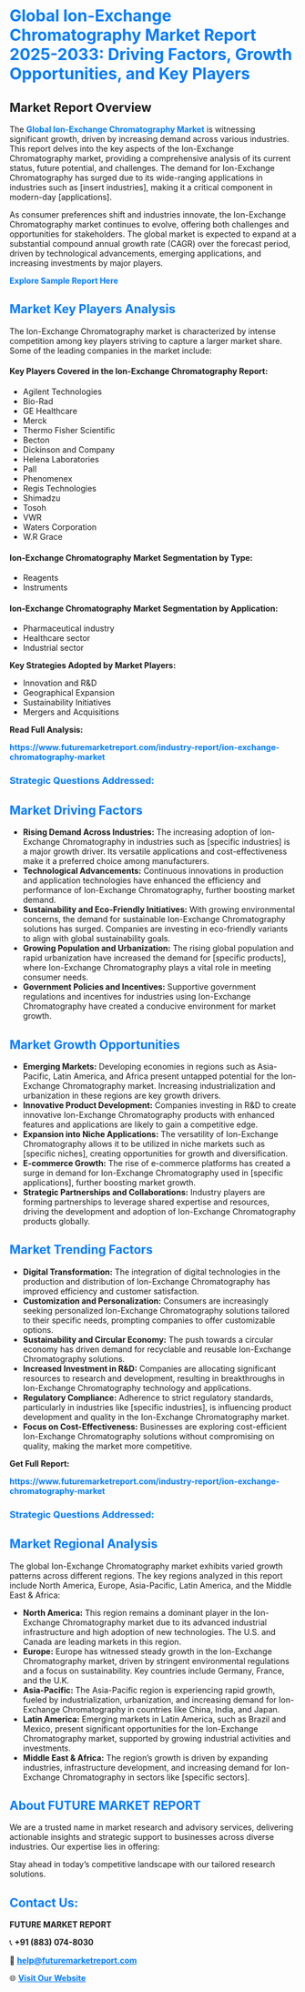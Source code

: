 <h1 style="color: #007BFF;">Global Ion-Exchange Chromatography Market Report 2025-2033: Driving Factors, Growth Opportunities, and Key Players</h1>

<section id="overview">
<h2>Market Report Overview</h2>
<p>The <a href="https://www.futuremarketreport.com/industry-report/ion-exchange-chromatography-market" style="color: #007BFF; text-decoration: none;"><strong>Global Ion-Exchange Chromatography Market</strong></a> is witnessing significant growth, driven by increasing demand across various industries. This report delves into the key aspects of the Ion-Exchange Chromatography market, providing a comprehensive analysis of its current status, future potential, and challenges. The demand for Ion-Exchange Chromatography has surged due to its wide-ranging applications in industries such as [insert industries], making it a critical component in modern-day [applications].</p>
<p>As consumer preferences shift and industries innovate, the Ion-Exchange Chromatography market continues to evolve, offering both challenges and opportunities for stakeholders. The global market is expected to expand at a substantial compound annual growth rate (CAGR) over the forecast period, driven by technological advancements, emerging applications, and increasing investments by major players.</p>
</section>

<section id="overview">
<p><a href="https://www.futuremarketreport.com/request-sample/reportId=63454" style="color: #007BFF; text-decoration: none;"><strong>Explore Sample Report Here</strong></a></p>
</section>

<section id="key-players">
<h2 style="color: #007BFF;">Market Key Players Analysis</h2>
<p>The Ion-Exchange Chromatography market is characterized by intense competition among key players striving to capture a larger market share. Some of the leading companies in the market include:</p>
<h4>Key Players Covered in the Ion-Exchange Chromatography Report:</h4>
<ul><li>Agilent Technologies</li><li>Bio-Rad</li><li>GE Healthcare</li><li>Merck</li><li>Thermo Fisher Scientific</li><li>Becton</li><li>Dickinson and Company</li><li>Helena Laboratories</li><li>Pall</li><li>Phenomenex</li><li>Regis Technologies</li><li>Shimadzu</li><li>Tosoh</li><li>VWR</li><li>Waters Corporation</li><li>W.R Grace</li></ul>
<h4>Ion-Exchange Chromatography Market Segmentation by Type:</h4>
<ul><li>Reagents</li><li>Instruments</li></ul>

<h4>Ion-Exchange Chromatography Market Segmentation by Application:</h4>
<ul><li>Pharmaceutical industry</li><li>Healthcare sector</li><li>Industrial sector</li></ul>
<p><strong>Key Strategies Adopted by Market Players:</strong></p>
<ul>
<li>Innovation and R&D</li>
<li>Geographical Expansion</li>
<li>Sustainability Initiatives</li>
<li>Mergers and Acquisitions</li>
</ul>
</section>

<section>
<p><strong>Read Full Analysis: </strong></p><a href="https://www.futuremarketreport.com/industry-report/ion-exchange-chromatography-market" style="color: #007BFF; text-decoration: none;"><strong>https://www.futuremarketreport.com/industry-report/ion-exchange-chromatography-market</strong></a>
<h3 style="color: #007BFF;">Strategic Questions Addressed:</h3>
</section>

<section id="driving-factors">
<h2 style="color: #007BFF;">Market Driving Factors</h2>
<ul>
<li><strong>Rising Demand Across Industries:</strong> The increasing adoption of Ion-Exchange Chromatography in industries such as [specific industries] is a major growth driver. Its versatile applications and cost-effectiveness make it a preferred choice among manufacturers.</li>
<li><strong>Technological Advancements:</strong> Continuous innovations in production and application technologies have enhanced the efficiency and performance of Ion-Exchange Chromatography, further boosting market demand.</li>
<li><strong>Sustainability and Eco-Friendly Initiatives:</strong> With growing environmental concerns, the demand for sustainable Ion-Exchange Chromatography solutions has surged. Companies are investing in eco-friendly variants to align with global sustainability goals.</li>
<li><strong>Growing Population and Urbanization:</strong> The rising global population and rapid urbanization have increased the demand for [specific products], where Ion-Exchange Chromatography plays a vital role in meeting consumer needs.</li>
<li><strong>Government Policies and Incentives:</strong> Supportive government regulations and incentives for industries using Ion-Exchange Chromatography have created a conducive environment for market growth.</li>
</ul>
</section>

<section id="growth-opportunities">
<h2 style="color: #007BFF;">Market Growth Opportunities</h2>
<ul>
<li><strong>Emerging Markets:</strong> Developing economies in regions such as Asia-Pacific, Latin America, and Africa present untapped potential for the Ion-Exchange Chromatography market. Increasing industrialization and urbanization in these regions are key growth drivers.</li>
<li><strong>Innovative Product Development:</strong> Companies investing in R&D to create innovative Ion-Exchange Chromatography products with enhanced features and applications are likely to gain a competitive edge.</li>
<li><strong>Expansion into Niche Applications:</strong> The versatility of Ion-Exchange Chromatography allows it to be utilized in niche markets such as [specific niches], creating opportunities for growth and diversification.</li>
<li><strong>E-commerce Growth:</strong> The rise of e-commerce platforms has created a surge in demand for Ion-Exchange Chromatography used in [specific applications], further boosting market growth.</li>
<li><strong>Strategic Partnerships and Collaborations:</strong> Industry players are forming partnerships to leverage shared expertise and resources, driving the development and adoption of Ion-Exchange Chromatography products globally.</li>
</ul>
</section>

<section id="trending-factors">
<h2 style="color: #007BFF;">Market Trending Factors</h2>
<ul>
<li><strong>Digital Transformation:</strong> The integration of digital technologies in the production and distribution of Ion-Exchange Chromatography has improved efficiency and customer satisfaction.</li>
<li><strong>Customization and Personalization:</strong> Consumers are increasingly seeking personalized Ion-Exchange Chromatography solutions tailored to their specific needs, prompting companies to offer customizable options.</li>
<li><strong>Sustainability and Circular Economy:</strong> The push towards a circular economy has driven demand for recyclable and reusable Ion-Exchange Chromatography solutions.</li>
<li><strong>Increased Investment in R&D:</strong> Companies are allocating significant resources to research and development, resulting in breakthroughs in Ion-Exchange Chromatography technology and applications.</li>
<li><strong>Regulatory Compliance:</strong> Adherence to strict regulatory standards, particularly in industries like [specific industries], is influencing product development and quality in the Ion-Exchange Chromatography market.</li>
<li><strong>Focus on Cost-Effectiveness:</strong> Businesses are exploring cost-efficient Ion-Exchange Chromatography solutions without compromising on quality, making the market more competitive.</li>
</ul>
</section>

<section>
<p><strong>Get Full Report: </strong></p><a href="https://www.futuremarketreport.com/industry-report/ion-exchange-chromatography-market" style="color: #007BFF; text-decoration: none;"><strong>https://www.futuremarketreport.com/industry-report/ion-exchange-chromatography-market</strong></a>
<h3 style="color: #007BFF;">Strategic Questions Addressed:</h3>
</section>


<section id="regional-analysis">
<h2 style="color: #007BFF;">Market Regional Analysis</h2>
<p>The global Ion-Exchange Chromatography market exhibits varied growth patterns across different regions. The key regions analyzed in this report include North America, Europe, Asia-Pacific, Latin America, and the Middle East & Africa:</p>
<ul>
<li><strong>North America:</strong> This region remains a dominant player in the Ion-Exchange Chromatography market due to its advanced industrial infrastructure and high adoption of new technologies. The U.S. and Canada are leading markets in this region.</li>
<li><strong>Europe:</strong> Europe has witnessed steady growth in the Ion-Exchange Chromatography market, driven by stringent environmental regulations and a focus on sustainability. Key countries include Germany, France, and the U.K.</li>
<li><strong>Asia-Pacific:</strong> The Asia-Pacific region is experiencing rapid growth, fueled by industrialization, urbanization, and increasing demand for Ion-Exchange Chromatography in countries like China, India, and Japan.</li>
<li><strong>Latin America:</strong> Emerging markets in Latin America, such as Brazil and Mexico, present significant opportunities for the Ion-Exchange Chromatography market, supported by growing industrial activities and investments.</li>
<li><strong>Middle East & Africa:</strong> The region’s growth is driven by expanding industries, infrastructure development, and increasing demand for Ion-Exchange Chromatography in sectors like [specific sectors].</li>
</ul>
</section>

<footer>
<h2 style="color: #007BFF;">About FUTURE MARKET REPORT</h2>
<p>We are a trusted name in market research and advisory services, delivering actionable insights and strategic support to businesses across diverse industries. Our expertise lies in offering:</p>

<p>Stay ahead in today’s competitive landscape with our tailored research solutions.</p>

<h2 style="color: #007BFF;">Contact Us:</h2>
<p><strong>FUTURE MARKET REPORT</strong></p>
<p>📞 <strong>+91 (883) 074-8030</strong></p>
<p>📧 <strong><a href="mailto:help@futuremarketreport.com" style="color: #007BFF;">help@futuremarketreport.com</a></strong></p>
<p>🌐 <strong><a href="https://www.futuremarketreport.com/" style="color: #007BFF;">Visit Our Website</a></strong></p>
</footer>